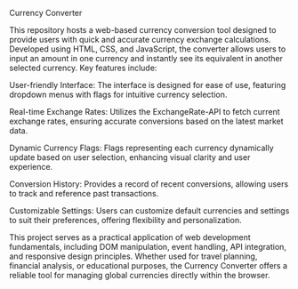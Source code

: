Currency Converter

This repository hosts a web-based currency conversion tool designed to provide users with quick and accurate currency exchange calculations. Developed using HTML, CSS, and JavaScript, the converter allows users to input an amount in one currency and instantly see its equivalent in another selected currency. Key features include:

User-friendly Interface: The interface is designed for ease of use, featuring dropdown menus with flags for intuitive currency selection.

Real-time Exchange Rates: Utilizes the ExchangeRate-API to fetch current exchange rates, ensuring accurate conversions based on the latest market data.

Dynamic Currency Flags: Flags representing each currency dynamically update based on user selection, enhancing visual clarity and user experience.

Conversion History: Provides a record of recent conversions, allowing users to track and reference past transactions.

Customizable Settings: Users can customize default currencies and settings to suit their preferences, offering flexibility and personalization.

This project serves as a practical application of web development fundamentals, including DOM manipulation, event handling, API integration, and responsive design principles. Whether used for travel planning, financial analysis, or educational purposes, the Currency Converter offers a reliable tool for managing global currencies directly within the browser.

